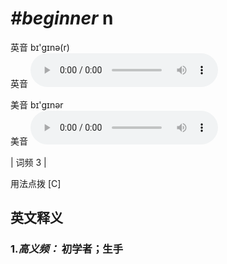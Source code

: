 # ***\#beginner*** n
英音 bɪ'ɡɪnə(r)  
英音
<audio src="./media/beginner-B.aac" controls="controls"></audio>

美音 bɪ'ɡɪnər  
美音
<audio src="./media/beginner.aac" controls="controls"></audio>



| 词频 3 |  

用法点拨  [C]

英文释义
---
### 1.*高义频：* **初学者；生手**  


